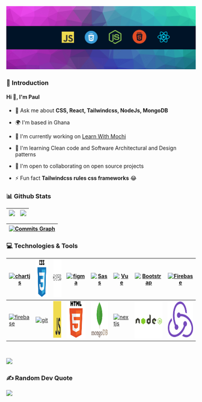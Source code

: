 
<img src="https://github.com/Obitrim/Obitrim/blob/main/WDI%20Twitter%20Header.png"/>

### 🎉 Introduction

####  Hi 👋, I'm Paul

- 💬 Ask me about **CSS, React, Tailwindcss, NodeJs, MongoDB**

* 🌍  I'm based in Ghana

* 🚀  I'm currently working on [Learn With Mochi](http://learnwithmochi.com/)

* 🧠  I'm learning Clean code and Software Architectural and Design patterns

* 🤝  I'm open to collaborating on open source projects

- ⚡ Fun fact **Tailwindcss rules css frameworks** 😂

### 📊 Github Stats

|<img src="https://github-readme-stats.vercel.app/api?username=obitrim&theme=tokyonight&hide_border=true&include_all_commits=false&count_private=false"/>|<img src="https://github-readme-streak-stats.herokuapp.com/?user=obitrim&theme=tokyonight&hide_border=true"/>|
|-|-|

|<a href="http://www.github.com/obitrim"><img src="https://github-readme-activity-graph.cyclic.app/graph?username=obitrim&bg_color=1A1B27&color=ffffff&line=70A4FC&point=ffffff&area_color=27272a&area=true&hide_border=true&custom_title=GitHub%20Commits%20Graph" alt="Commits Graph" /></a>|
|---|


### 💻 Technologies & Tools

| <a href="https://www.chartjs.org" target="_blank" rel="noreferrer"> <img src="https://www.chartjs.org/media/logo-title.svg" alt="chartjs" width="100" height="100"/> </a>                                                           | <a href="https://www.w3schools.com/css/" target="_blank" rel="noreferrer"> <img src="https://raw.githubusercontent.com/devicons/devicon/master/icons/css3/css3-original-wordmark.svg" alt="css3" width="100" height="100"/> </a> | <a href="https://expressjs.com" target="_blank" rel="noreferrer"> <img src="https://raw.githubusercontent.com/devicons/devicon/master/icons/express/express-original-wordmark.svg" alt="express" width="100" height="100"/> </a>                                   | <a href="https://www.figma.com/" target="_blank" rel="noreferrer"> <img src="https://www.vectorlogo.zone/logos/figma/figma-icon.svg" alt="figma" width="100" height="100"/> </a>                                                                 | <a href="https://sass-lang.com/" target="_blank" rel="noreferrer"><img src="https://raw.githubusercontent.com/danielcranney/readme-generator/main/public/icons/skills/sass-colored.svg" width="100" height="100" alt="Sass" /></a>  | <a href="https://vuejs.org/" target="_blank" rel="noreferrer"><img src="https://raw.githubusercontent.com/danielcranney/readme-generator/main/public/icons/skills/vuejs-colored.svg" width="100" height="100" alt="Vue" /></a>   | <a href="https://getbootstrap.com/" target="_blank" rel="noreferrer"><img src="https://raw.githubusercontent.com/danielcranney/readme-generator/main/public/icons/skills/bootstrap-colored.svg" width="100" height="100" alt="Bootstrap" /></a>                    | <a href="https://firebase.google.com/" target="_blank" rel="noreferrer"><img src="https://raw.githubusercontent.com/danielcranney/readme-generator/main/public/icons/skills/firebase-colored.svg" width="100" height="100" alt="Firebase" /></a> |
|-----------------------------------------------------------------------------------------------------------------------------------------------------------------------------------------------------------------------------------|--------------------------------------------------------------------------------------------------------------------------------------------------------------------------------------------------------------------------------|------------------------------------------------------------------------------------------------------------------------------------------------------------------------------------------------------------------------------------------------------------------|------------------------------------------------------------------------------------------------------------------------------------------------------------------------------------------------------------------------------------------------|-----------------------------------------------------------------------------------------------------------------------------------------------------------------------------------------------------------------------------------|--------------------------------------------------------------------------------------------------------------------------------------------------------------------------------------------------------------------------------|------------------------------------------------------------------------------------------------------------------------------------------------------------------------------------------------------------------------------------------------------------------|------------------------------------------------------------------------------------------------------------------------------------------------------------------------------------------------------------------------------------------------|
| <a href="https://firebase.google.com/" target="_blank" rel="noreferrer"> <img src="https://www.vectorlogo.zone/logos/firebase/firebase-icon.svg" alt="firebase" width="100" height="100"/> </a>                                     | <a href="https://git-scm.com/" target="_blank" rel="noreferrer"> <img src="https://www.vectorlogo.zone/logos/git-scm/git-scm-icon.svg" alt="git" width="100" height="100"/> </a>                                                 | <a href="https://developer.mozilla.org/en-US/docs/Web/JavaScript" target="_blank" rel="noreferrer"> <img src="https://raw.githubusercontent.com/devicons/devicon/master/icons/javascript/javascript-original.svg" alt="javascript" width="100" height="100"/> </a> | <a href="https://www.w3.org/html/" target="_blank" rel="noreferrer"> <img src="https://raw.githubusercontent.com/devicons/devicon/master/icons/html5/html5-original-wordmark.svg" alt="html5" width="100" height="100"/> </a> | <a href="https://www.mongodb.com/" target="_blank" rel="noreferrer"> <img src="https://raw.githubusercontent.com/devicons/devicon/master/icons/mongodb/mongodb-original-wordmark.svg" alt="mongodb" width="100" height="100"/> </a> | <a href="https://nextjs.org/" target="_blank" rel="noreferrer"> <img src="https://cdn.worldvectorlogo.com/logos/nextjs-2.svg" alt="nextjs" width="100" height="100"/> </a>                                                       | <a href="https://nodejs.org" target="_blank" rel="noreferrer"> <img src="https://raw.githubusercontent.com/devicons/devicon/master/icons/nodejs/nodejs-original-wordmark.svg" alt="nodejs" width="100" height="100"/> </a>                                         | <a href="https://redux.js.org" target="_blank" rel="noreferrer"> <img src="https://raw.githubusercontent.com/devicons/devicon/master/icons/redux/redux-original.svg" alt="redux" width="100" height="100"/> </a>                                 |

<br/>
 
 ![](https://github-readme-stats.vercel.app/api/top-langs/?username=obitrim&theme=tokyonight&hide_border=true&include_all_commits=false&count_private=false&layout=compact)



### ✍️ Random Dev Quote
![](https://quotes-github-readme.vercel.app/api?type=horizontal&theme=radical)


